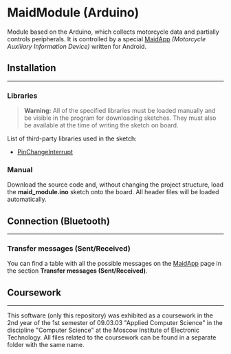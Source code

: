 # MaidModule (Arduino)
Module based on the Arduino, which collects motorcycle data and partially controls peripherals. It is controlled by a special [MaidApp](https://github.com/Ggorets0dev/maid-android-application) *(Motorcycle Auxiliary Information Device)* written for Android.


## Installation
---
### **Libraries**

> **Warning:** All of the specified libraries must be loaded manually and be visible in the program for downloading sketches. They must also be available at the time of writing the sketch on board.

List of third-party libraries used in the sketch:
* [PinChangeInterrupt](https://www.arduino.cc/reference/en/libraries/pinchangeinterrupt/)
  

### **Manual**

Download the source code and, without changing the project structure, load the **maid_module.ino** sketch onto the board. All header files will be loaded automatically.

## Connection (Bluetooth)
---
### **Transfer messages (Sent/Received)**

You can find a table with all the possible messages on the [MaidApp](https://github.com/Ggorets0dev/maid-android-application/blob/master/README.md) page in the section **Transfer messages (Sent/Received)**.

## Coursework
---
This software (only this repository) was exhibited as a coursework in the 2nd year of the 1st semester of 09.03.03 "Applied Computer Science" in the discipline "Computer Science" at the Moscow Institute of Electronic Technology. All files related to the coursework can be found in a separate folder with the same name.
